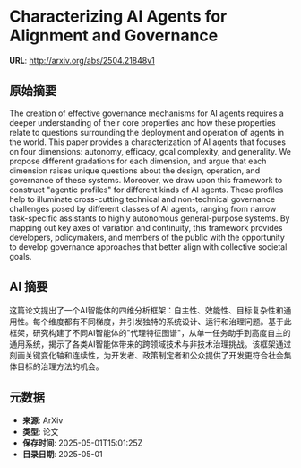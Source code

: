 # Characterizing AI Agents for Alignment and Governance

**URL**: http://arxiv.org/abs/2504.21848v1

## 原始摘要

The creation of effective governance mechanisms for AI agents requires a
deeper understanding of their core properties and how these properties relate
to questions surrounding the deployment and operation of agents in the world.
This paper provides a characterization of AI agents that focuses on four
dimensions: autonomy, efficacy, goal complexity, and generality. We propose
different gradations for each dimension, and argue that each dimension raises
unique questions about the design, operation, and governance of these systems.
Moreover, we draw upon this framework to construct "agentic profiles" for
different kinds of AI agents. These profiles help to illuminate cross-cutting
technical and non-technical governance challenges posed by different classes of
AI agents, ranging from narrow task-specific assistants to highly autonomous
general-purpose systems. By mapping out key axes of variation and continuity,
this framework provides developers, policymakers, and members of the public
with the opportunity to develop governance approaches that better align with
collective societal goals.


## AI 摘要

这篇论文提出了一个AI智能体的四维分析框架：自主性、效能性、目标复杂性和通用性。每个维度都有不同梯度，并引发独特的系统设计、运行和治理问题。基于此框架，研究构建了不同AI智能体的"代理特征图谱"，从单一任务助手到高度自主的通用系统，揭示了各类AI智能体带来的跨领域技术与非技术治理挑战。该框架通过刻画关键变化轴和连续性，为开发者、政策制定者和公众提供了开发更符合社会集体目标的治理方法的机会。

## 元数据

- **来源**: ArXiv
- **类型**: 论文
- **保存时间**: 2025-05-01T15:01:25Z
- **目录日期**: 2025-05-01
